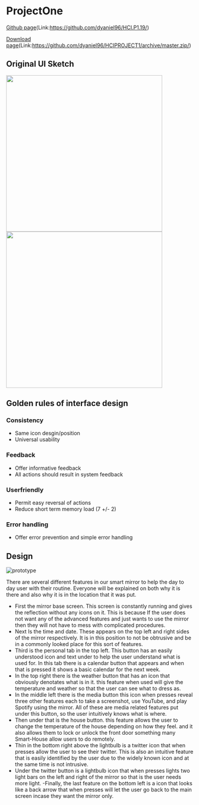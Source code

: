 # ProjectOne

[Github page](https://github.com/dyaniel96/HCI.P1.19/)(Link:https://github.com/dyaniel96/HCI.P1.19/)<br/>

[Download page](https://github.com/dyaniel96/HCIPROJECT1/archive/master.zip/)(Link:https://github.com/dyaniel96/HCIPROJECT1/archive/master.zip/)<br/>

##  Original UI Sketch
<img src="https://user-images.githubusercontent.com/15820167/66969121-eb292100-f04d-11e9-95ae-794fea7b6748.png" alt="" data-canonical-src="https://user-images.githubusercontent.com/15820167/66969121-eb292100-f04d-11e9-95ae-794fea7b6748.png" width="420" height="420" /> <img src="https://user-images.githubusercontent.com/15820167/66971743-fb45fe00-f057-11e9-8d5e-f43f6490347d.png" alt="" data-canonical-src="https://user-images.githubusercontent.com/15820167/66971743-fb45fe00-f057-11e9-8d5e-f43f6490347d.png" width="420" height="420" /> 



## Golden rules of interface design

### Consistency
- Same icon desgin/position
- Universal usability

### Feedback
- Offer informative feedback
- All actions should result in system feedback

### Userfriendly
- Permit easy reversal of actions
- Reduce short term memory load (7 +/- 2)

### Error handling
- Offer error prevention and simple error handling

## Design

![prototype](https://user-images.githubusercontent.com/15820167/68094644-4b023300-fe68-11e9-8d2c-85d1a3db838a.jpg)
 
There are several different features in our smart mirror to help the day to day user with their routine. Everyone will be explained on both why it is there and also why it is in the location that it was put.

- First the mirror base screen. This screen is constantly running and gives the reflection without any icons on it. This is because If the user does not want any of the advanced features and just wants to use the mirror then they will not have to mess with complicated procedures.
- Next Is the time and date. These appears on the top left and right sides of the mirror respectively. It is in this position to not be obtrusive and be in a commonly looked place for this sort of features.
- Third is the personal tab in the top left. This button has an easily understood icon and text under to help the user understand what is used for. In this tab there is a calendar button that appears and when that is pressed it shows a basic calendar for the next week.
- In the top right there is the weather button that has an icon that obviously denotates what is in it. this feature when used will give the temperature and weather so that the user can see what to dress as.
- In the middle left there is the media button this icon when presses reveal three other features each to take a screenshot, use YouTube, and play Spotify using the mirror. All of these are media related features put under this button, so the user intuitively knows what is where.
- Then under that is the house button. this feature allows the user to change the temperature of the house depending on how they feel. and it also allows them to lock or unlock the front door something many Smart-House allow users to do remotely.
- Thin in the bottom right above the lightbulb is a twitter icon that when presses allow the user to see their twitter. This is also an intuitive feature that is easily identified by the user due to the widely known icon and at the same time is not intrusive.
- Under the twitter button is a lightbulb icon that when presses lights two light bars on the left and right of the mirror so that is the user needs more light.
-Finally, the last feature on the bottom left is a icon that looks like a back arrow that when presses will let the user go back to the main screen incase they want the mirror only.
